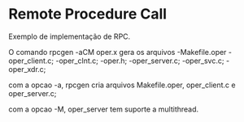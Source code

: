 # Remote Procedure Call
Exemplo de implementa&ccedil;&atilde;o de RPC.

O comando
	rpcgen -aCM oper.x
gera os arquivos
-Makefile.oper
-oper_client.c;
-oper_clnt.c;
-oper.h;
-oper_server.c;
-oper_svc.c;
-oper_xdr.c;

com a opcao -a, rpcgen cria arquivos Makefile.oper, oper_client.c e oper_server.c;

com a opcao -M, oper_server tem suporte a multithread.

